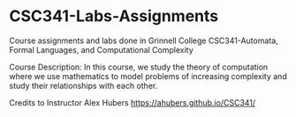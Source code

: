 # CSC341-Labs-Assignments

Course assignments and labs done in Grinnell College CSC341-Automata, Formal Languages, and Computational Complexity

Course Description:
In this course, we study the theory of computation where we use mathematics to model problems of increasing complexity and study their relationships with each other.

Credits to Instructor Alex Hubers
https://ahubers.github.io/CSC341/
